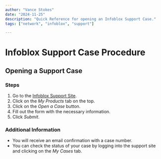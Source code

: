 ```yaml
---
author: "Vance Stokes"
date: "2024-11-25"
description: "Quick Reference for opening an Infoblox Support Case."
tags: ["network", "infoblox", "support"]

---
```


# Infoblox Support Case Procedure

## Opening a Support Case
### Steps
1. Go to the [Infoblox Support Site](https://support.infoblox.com).
2. Click on the *My Products* tab on the top.
3. Click on the *Open a Case* button.
4. Fill out the form with the necessary information.
5. Click *Submit*.
### Additional Information
- You will receive an email confirmation with a case number.
- You can check the status of your case by logging into the support site and clicking on the *My Cases* tab.
